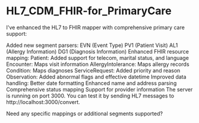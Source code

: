 # HL7_CDM_FHIR-for_PrimaryCare

I've enhanced the HL7 to FHIR mapper with comprehensive primary care support:


Added new segment parsers:
EVN (Event Type)
PV1 (Patient Visit)
AL1 (Allergy Information)
DG1 (Diagnosis Information)
Enhanced FHIR resource mapping:
Patient: Added support for telecom, marital status, and language
Encounter: Maps visit information
AllergyIntolerance: Maps allergy records
Condition: Maps diagnoses
ServiceRequest: Added priority and reason
Observation: Added abnormal flags and effective datetime
Improved data handling:
Better date formatting
Enhanced name and address parsing
Comprehensive status mapping
Support for provider information
The server is running on port 3000. 
You can test it by sending HL7 messages to http://localhost:3000/convert.

Need any specific mappings or additional segments supported?
